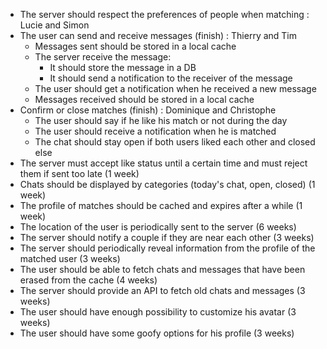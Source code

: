 * The server should respect the preferences of people when matching : Lucie and Simon
* The user can send and receive messages (finish) : Thierry and Tim
  * Messages sent should be stored in a local cache
  * The server receive the message:
    * It should store the message in a DB
    * It should send a notification to the receiver of the message
  * The user should get a notification when he received a new message
  * Messages received should be stored in a local cache
* Confirm or close matches (finish) : Dominique and Christophe
  * The user should say if he like his match or not during the day 
  * The user should receive a notification when he is matched
  * The chat should stay open if both users liked each other and closed else
* The server must accept like status until a certain time and must reject them if sent too late (1 week)
* Chats should be displayed by categories (today's chat, open, closed) (1 week)
* The profile of matches should be cached and expires after a while (1 week)
* The location of the user is periodically sent to the server (6 weeks)
* The server should notify a couple if they are near each other (3 weeks)
* The server should periodically reveal information from the profile of the matched user (3 weeks)
* The user should be able to fetch chats and messages that have been erased from the cache (4 weeks)
* The server should provide an API to fetch old chats and messages (3 weeks)
* The user should have enough possibility to customize his avatar (3 weeks)
* The user should have some goofy options for his profile (3 weeks)
